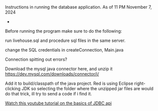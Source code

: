 Instructions in running the database application. As of 11 PM November 7, 2024


-

Before running the program make sure to do the following:

run livehouse.sql and procedure sql files in the same server.

change the SQL credentials in createConnection,  Main.java 




Connection spitting out errors?

Download the mysql java connector here, and unzip it
https://dev.mysql.com/downloads/connector/j/

Add it to build/classpath of the java project. 
Red is using Eclipse right-clicking JDK so selecting the folder where the unzipped jar files are would do that trick, ill try to send a code if i find it.

[Watch this youtube tutorial on the basics of JDBC api](https://www.youtube.com/watch?v=BOUMR85B-V0&list=PLhs1urmduZ2-yp3zID5rMEmXDETN8xvMo&pp=iAQB)

